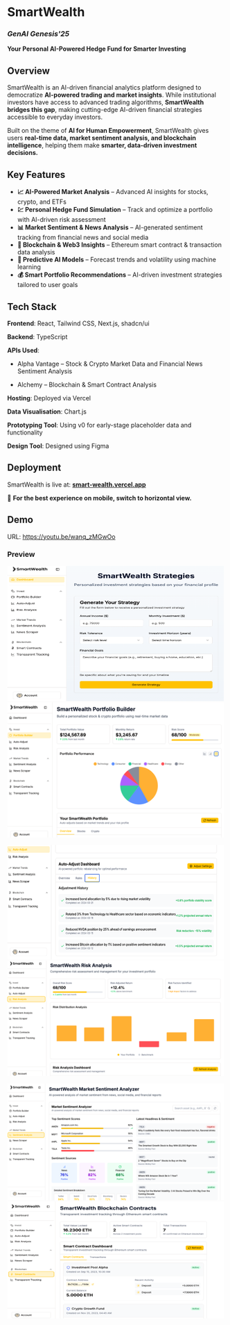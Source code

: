 # SmartWealth 
### _GenAI Genesis'25_
 
**Your Personal AI-Powered Hedge Fund for Smarter Investing**  

## Overview  
SmartWealth is an AI-driven financial analytics platform designed to democratize **AI-powered trading and market insights**. While institutional investors have access to advanced trading algorithms, **SmartWealth bridges this gap**, making cutting-edge AI-driven financial strategies accessible to everyday investors.  

Built on the theme of **AI for Human Empowerment**, SmartWealth gives users **real-time data, market sentiment analysis, and blockchain intelligence**, helping them make **smarter, data-driven investment decisions.**  


## Key Features  
- **📈 AI-Powered Market Analysis** – Advanced AI insights for stocks, crypto, and ETFs  
- **💹 Personal Hedge Fund Simulation** – Track and optimize a portfolio with AI-driven risk assessment  
- **📊 Market Sentiment & News Analysis** – AI-generated sentiment tracking from financial news and social media  
- **🔗 Blockchain & Web3 Insights** – Ethereum smart contract & transaction data analysis  
- **🧠 Predictive AI Models** – Forecast trends and volatility using machine learning  
- **💰 Smart Portfolio Recommendations** – AI-driven investment strategies tailored to user goals  


## Tech Stack  
**Frontend**: React, Tailwind CSS, Next.js, shadcn/ui

**Backend**: TypeScript

**APIs Used**:

- Alpha Vantage – Stock & Crypto Market Data and Financial News Sentiment Analysis

- Alchemy – Blockchain & Smart Contract Analysis

**Hosting**: Deployed via Vercel

**Data Visualisation**: Chart.js

**Prototyping Tool**: Using v0 for early-stage placeholder data and functionality

**Design Tool**: Designed using Figma


## Deployment  
SmartWealth is live at: **[smart-wealth.vercel.app](https://smart-wealth.vercel.app/)**  

📢 **For the best experience on mobile, switch to horizontal view.**  

## Demo  

URL: https://youtu.be/wanq_zMGwOo  

### Preview 

<p>
  <img src="app/SW_Strategies.png" width="500" height="311">
  <img src="app/SW_PortfolioBuilderGraph.png" width="500">
</p>

<p>
   <img src="app/SW_AutoAdjust.png" width="500" height="264">
   <img src="app/SW_RiskAnalyzer.png" width="500">
 
</p>

<p>
  <img src="app/SW_SentimentAnalyzer.png" width="500">
  <img src="app/SW_BlockchainContracts.png" width="500" height="269">
</p>


